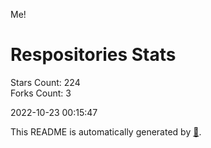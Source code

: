 Me!

# Respositories Stats
Stars Count: 224  
Forks Count: 3

2022-10-23 00:15:47  

This README is automatically generated by [🐰](https://github.com/rnitta/rnitta).
